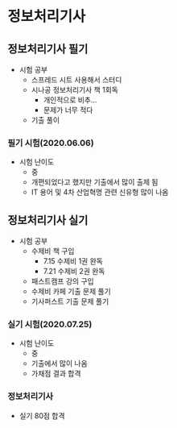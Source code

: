# 정보처리기사

## 정보처리기사 필기

- 시험 공부
  - 스프레드 시트 사용해서 스터디
  - 시나공 정보처리기사 책 1회독
    - 개인적으로 비추... 
    - 문제가 너무 적다
  - 기출 풀이


### 필기 시험(2020.06.06)
- 시험 난이도
  - 중
  - 개편되었다고 했지만 기출에서 많이 출제 됨
  - IT 용어 및 4차 산업혁명 관련 신유형 많이 나옴
  

## 정보처리기사 실기

- 시험 공부
  - 수제비 책 구입
    - 7.15 수제비 1권 완독
    - 7.21 수제비 2권 완독
  - 패스트캠프 강의 구입
  - 수제비 카페 기출 문제 풀기
  - 기사퍼스트 기출 문제 풀기
  
  
### 실기 시험(2020.07.25)
- 시험 난이도
  - 중
  - 기출에서 많이 나옴
  - 가채점 결과 합격
  

### 정보처리기사
- 실기 80점 합격

